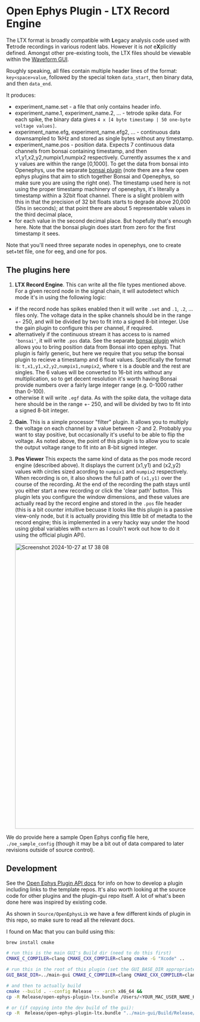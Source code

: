 # Open Ephys Plugin - LTX Record Engine

The LTX format is broadly compatible with **L**egacy analysis code used with **T**etrode recordings in various rodent labs. However it is _not_ e**X**plicitly defined.
Amongst other pre-existing tools, the LTX files should be viewable within the [Waveform GUI](https://github.com/d1manson/waveform).

Roughly speaking, all files contain multiple header lines of the format: `key<space>value`, followed by the special token `data_start`, then binary data, and then `data_end`.

It produces:

- experiment_name.set - a file that only contains header info.
- experiment_name.1, experiment_name.2, ... - tetrode spike data. For each spike, the binary data gives `4 x [4 byte timestamp | 50 one-byte voltage values]`.
- experiment_name.efg, experiment_name.efg2, ... - continuous data downsampled to 1kHz and stored as single bytes without any timestamp.
- experiment_name.pos - position data. Expects 7 continuous data channels from bonsai containing timestamp, and then x1,y1,x2,y2,numpix1,numpix2 respectively.
  Currently assumes the x and y values are within the range [0,1000]. To get the data from bonsai into Openephys, use the separate [bonsai plugin](https://github.com/d1manson/open-ephys-plugin-bonsai)
   (note there are a few open ephys plugins that aim to stich together Bonsai and Openephys, so make sure you are using the right one). The timestamp used here is
  not using the proper timestamp machinery of openephys, it's literally a timestamp within a 32bit float channel. There is a slight problem with this
  in that the precision of 32 bit floats starts to degrade above 20,000 (5hs in seconds); at that point there are about 5 representable values in the third decimal place,
- for each value in the second decimal place. But hopefully that's enough here. Note that the bonsai plugin does start from zero for the first timestamp it sees.

Note that you'll need three separate nodes in openephys, one to create set+tet file, one for eeg, and one for pos.

## The plugins here

1. **LTX Record Engine**. This can write all the file types mentioned above. For a given record node in the signal chain, it will autodetect which mode it's in using the following logic:
- if the record node has spikes enabled then it will write `.set` and `.1`, `.2`, ... files only. The voltage data in the spike channels should be in the range +- 250, and will be divided
  by two to fit into a signed 8-bit integer. Use the gain plugin to configure this per channel, if required.
- alternatively if the continuous stream it has access to is named `'bonsai'`, it will write `.pos` data. See the separate [bonsai plugin](https://github.com/d1manson/open-ephys-plugin-bonsai)
  which allows you to bring position data from Bonsai into open ephys. That plugin is fairly generic, but here we require that you setup the bonsai plugin to recieve a timestamp and 6 float values.
  Specifically the format is: `t,x1,y1,x2,y2,numpix1,numpix2`, where `t` is a double and the rest are singles. The 6 values will be converted to 16-bit ints without any multiplication, so to get
  decent resolution it's worth having Bonsai provide numbers over a fairly large integer range (e.g. 0-1000 rather than 0-100).
- otherwise it will write `.egf` data. As with the spike data, the voltage data here should be in the range +- 250, and will be divided by two to fit into a signed 8-bit integer.

2. **Gain**. This is a simple processor "filter" plugin. It allows you to multiply the voltage on each channel by a value between -2 and 2. Probably you want to stay positive, but occasionally
   it's useful to be able to flip the voltage. As noted above, the point of this plugin is to allow you to scale the output voltage range to fit into an 8-bit signed integer.

3. **Pos Viewer** This expects the same kind of data as the pos mode record engine (described above). It displays the current (x1,y1) and (x2,y2) values with circles sized acording to `numpix1` and `numpix2`
    respectively. When recording is on, it also shows the full path of `(x1,y1)` over the course of the recording. At the end of the recording the path stays until you either start a new recording or click
   the 'clear path' button. This plugin lets you configure the window dimensions, and these values are actually read by the record engine and stored in the `.pos` file header (this is
   a bit counter intuitive becuase it looks like this plugin is a passive view-only node, but it is actually providing this little bit of metadta to the record engine; this is implemented in a very hacky way
   under the hood using global variables with `extern` as I couln't work out how to do it using the official plugin API).


   <img width="765" alt="Screenshot 2024-10-27 at 17 38 08" src="https://github.com/user-attachments/assets/f79dc117-d9a4-42d6-9ac8-338a34207a7c">


We do provide here a sample Open Ephys config file here, `./oe_sample_config` (though it may be a bit out of data compared to later revisions outside of source control).


## Development

See the [Open Ephys Plugin API docs](https://open-ephys.github.io/gui-docs/Developer-Guide/Open-Ephys-Plugin-API/index.html) for info on how to develop a plugin
including links to the template repos. It's also worth looking at the source code for other plugins and the plugin-gui repo itself. A lot of what's been done here was
inspired by existing code.

As shown in `Source/OpenEphysLib` we have a few different kinds of plugin in this repo, so make sure to read all the relevant docs.


I found on Mac that you can build using this:

```bash
brew install cmake

# run this is the main GUI's Build dir (need to do this first)
CMAKE_C_COMPILER=clang CMAKE_CXX_COMPILER=clang cmake -G "Xcode" ..

# run this in the root of this plugin (set the GUI_BASE_DIR appropriately)
GUI_BASE_DIR=../main-gui CMAKE_C_COMPILER=clang CMAKE_CXX_COMPILER=clang cmake -G "Xcode" .

# and then to actually build
cmake --build . --config Release -- -arch x86_64 &&
cp -R Release/open-ephys-plugin-ltx.bundle /Users/<YOUR_MAC_USER_NAME_HERE>/Library/Application\ Support/open-ephys/plugins-api8/ 

# or (if copying into the dev build of the gui):
cp -R  Release/open-ephys-plugin-ltx.bundle "../main-gui/Build/Release/Open Ephys GUI.app/Contents/Plugins/" 
```

